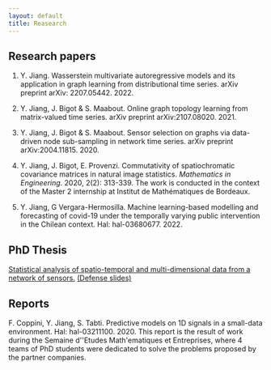 ```yaml
---
layout: default
title: Reasearch
---
```


## Research papers

1. Y. Jiang. Wasserstein multivariate autoregressive models and its application in graph learning from distributional time series. arXiv preprint arXiv: 2207.05442. 2022.

2. Y. Jiang, J. Bigot & S. Maabout. Online graph topology learning from matrix-valued time series. arXiv preprint arXiv:2107.08020. 2021.

3. Y. Jiang, J. Bigot & S. Maabout. Sensor selection on graphs via data-driven node sub-sampling in network time series.  arXiv preprint arXiv:2004.11815. 2020.

4. Y. Jiang, J. Bigot, E. Provenzi. Commutativity of spatiochromatic covariance matrices in natural image statistics. *Mathematics in Engineering*. 2020, 2(2): 313-339. The work is conducted in the context of the Master 2 internship at Institut de Mathématiques de Bordeaux.

5. Y. Jiang, G Vergara-Hermosilla. Machine learning-based modelling and forecasting of covid-19 under the temporally varying public intervention in the Chilean context. Hal: hal-03680677. 2022. 

## PhD Thesis

<a href="https://theses.hal.science/tel-04062432/">Statistical analysis of spatio-temporal and multi-dimensional data from a network of sensors.</a> <a href="/assets/defense.pdf"> (Defense slides) </a>

## Reports

F. Coppini, Y. Jiang, S. Tabti. Predictive models on 1D signals in a small-data environment. Hal: hal-03211100. 2020. This report is the result of work during the Semaine d'\'Etudes Math\'ematiques et Entreprises, where 4 teams of PhD students were dedicated to solve the problems proposed by the partner companies.
